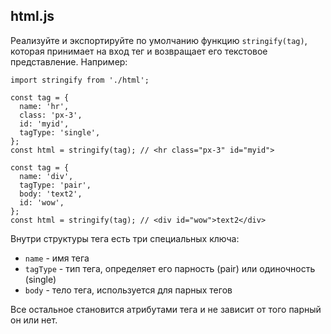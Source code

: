 ## html.js

Реализуйте и экспортируйте по умолчанию функцию `stringify(tag)`, которая принимает на вход тег и возвращает его текстовое представление. Например:
```
import stringify from './html';

const tag = {
  name: 'hr',
  class: 'px-3',
  id: 'myid',
  tagType: 'single',
};
const html = stringify(tag); // <hr class="px-3" id="myid">

const tag = {
  name: 'div',
  tagType: 'pair',
  body: 'text2',
  id: 'wow',
};
const html = stringify(tag); // <div id="wow">text2</div>
```
Внутри структуры тега есть три специальных ключа:

* `name` - имя тега
* `tagType` - тип тега, определяет его парность (pair) или одиночность (single)
* `body` - тело тега, используется для парных тегов

Все остальное становится атрибутами тега и не зависит от того парный он или нет.
